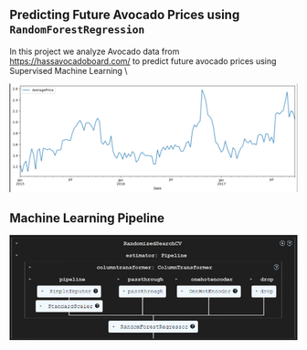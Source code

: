 ## Predicting Future Avocado Prices using `RandomForestRegression`

In this project we analyze Avocado data from https://hassavocadoboard.com/ to predict future avocado prices using Supervised Machine Learning \

![Example Data](https://github.com/Oscar-Yik/Time-Series-Regression-Model/blob/main/assets/Example_Data.png)

## Machine Learning Pipeline

![Regression Pipeline](https://github.com/Oscar-Yik/Time-Series-Regression-Model/blob/main/assets/Regression_Pipeline.png)
